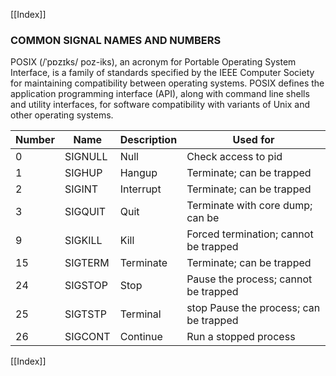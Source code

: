 [[Index]] 

### COMMON SIGNAL NAMES AND NUMBERS

POSIX (/ˈpɒzɪks/ poz-iks), an acronym for Portable Operating System Interface, is a family of standards specified by the IEEE Computer Society for maintaining compatibility between operating systems. POSIX defines the application programming interface (API), along with command line shells and utility interfaces, for software compatibility with variants of Unix and other operating systems.

| Number | Name | Description | Used for
| --| -- | -- | --
| 0 |SIGNULL |Null | Check access to pid
| 1 |SIGHUP |Hangup | Terminate; can be trapped
| 2 |SIGINT |Interrupt | Terminate; can be trapped
| 3 |SIGQUIT |Quit| Terminate with core dump; can be
| 9 |SIGKILL |Kill | Forced termination; cannot be trapped
| 15 |SIGTERM |Terminate | Terminate; can be trapped
| 24 |SIGSTOP |Stop | Pause the process; cannot be trapped
| 25 |SIGTSTP |Terminal | stop Pause the process; can be trapped
| 26 |SIGCONT |Continue | Run a stopped process 

[[Index]] 

